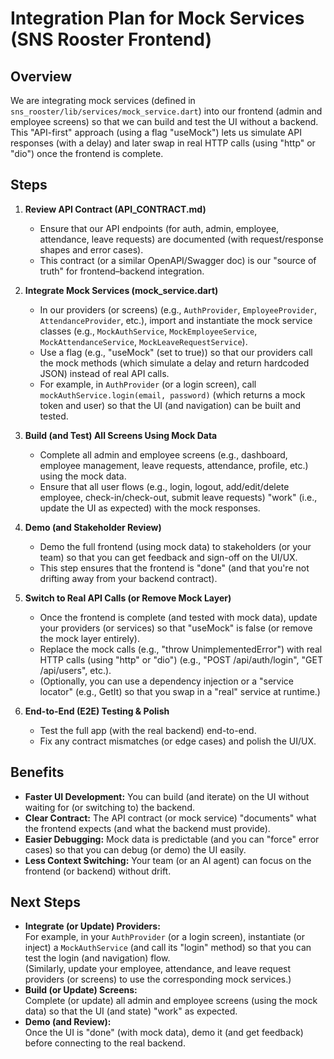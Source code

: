 # Integration Plan for Mock Services (SNS Rooster Frontend)

## Overview

We are integrating mock services (defined in `sns_rooster/lib/services/mock_service.dart`) into our frontend (admin and employee screens) so that we can build and test the UI without a backend. This "API-first" approach (using a flag "useMock") lets us simulate API responses (with a delay) and later swap in real HTTP calls (using "http" or "dio") once the frontend is complete.

## Steps

1. **Review API Contract (API_CONTRACT.md)**  
   - Ensure that our API endpoints (for auth, admin, employee, attendance, leave requests) are documented (with request/response shapes and error cases).  
   - This contract (or a similar OpenAPI/Swagger doc) is our "source of truth" for frontend–backend integration.

2. **Integrate Mock Services (mock_service.dart)**  
   - In our providers (or screens) (e.g., `AuthProvider`, `EmployeeProvider`, `AttendanceProvider`, etc.), import and instantiate the mock service classes (e.g., `MockAuthService`, `MockEmployeeService`, `MockAttendanceService`, `MockLeaveRequestService`).  
   - Use a flag (e.g., "useMock" (set to true)) so that our providers call the mock methods (which simulate a delay and return hardcoded JSON) instead of real API calls.  
   - For example, in `AuthProvider` (or a login screen), call `mockAuthService.login(email, password)` (which returns a mock token and user) so that the UI (and navigation) can be built and tested.

3. **Build (and Test) All Screens Using Mock Data**  
   - Complete all admin and employee screens (e.g., dashboard, employee management, leave requests, attendance, profile, etc.) using the mock data.  
   - Ensure that all user flows (e.g., login, logout, add/edit/delete employee, check-in/check-out, submit leave requests) "work" (i.e., update the UI as expected) with the mock responses.

4. **Demo (and Stakeholder Review)**  
   - Demo the full frontend (using mock data) to stakeholders (or your team) so that you can get feedback and sign-off on the UI/UX.  
   - This step ensures that the frontend is "done" (and that you're not drifting away from your backend contract).

5. **Switch to Real API Calls (or Remove Mock Layer)**  
   - Once the frontend is complete (and tested with mock data), update your providers (or services) so that "useMock" is false (or remove the mock layer entirely).  
   - Replace the mock calls (e.g., "throw UnimplementedError") with real HTTP calls (using "http" or "dio") (e.g., "POST /api/auth/login", "GET /api/users", etc.).  
   - (Optionally, you can use a dependency injection or a "service locator" (e.g., GetIt) so that you swap in a "real" service at runtime.)

6. **End-to-End (E2E) Testing & Polish**  
   - Test the full app (with the real backend) end-to-end.  
   - Fix any contract mismatches (or edge cases) and polish the UI/UX.

## Benefits

- **Faster UI Development:** You can build (and iterate) on the UI without waiting for (or switching to) the backend.
- **Clear Contract:** The API contract (or mock service) "documents" what the frontend expects (and what the backend must provide).
- **Easier Debugging:** Mock data is predictable (and you can "force" error cases) so that you can debug (or demo) the UI easily.
- **Less Context Switching:** Your team (or an AI agent) can focus on the frontend (or backend) without drift.

## Next Steps

- **Integrate (or Update) Providers:**  
  For example, in your `AuthProvider` (or a login screen), instantiate (or inject) a `MockAuthService` (and call its "login" method) so that you can test the login (and navigation) flow.  
  (Similarly, update your employee, attendance, and leave request providers (or screens) to use the corresponding mock services.)  
- **Build (or Update) Screens:**  
  Complete (or update) all admin and employee screens (using the mock data) so that the UI (and state) "work" as expected.  
- **Demo (and Review):**  
  Once the UI is "done" (with mock data), demo it (and get feedback) before connecting to the real backend. 